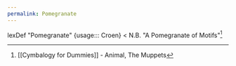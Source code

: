 ```yaml
---
permalink: Pomegranate
---
```

lexDef "Pomegranate" {usage::: Croen} < N.B. "A Pomegranate of Motifs"[^PomegranateCroen]

[^PomegranateCroen]: [[Cymbalogy for Dummies]] - Animal, The Muppets

[^PomegranateCroen]: [[Demeter's Emptiness, And Other Stories]], Hades, 0BCE
